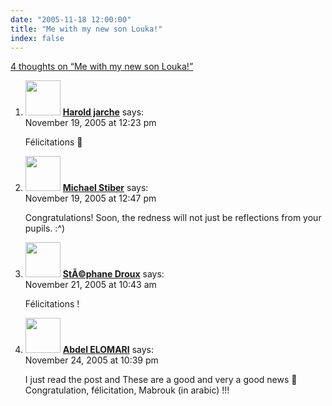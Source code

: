 ```yaml
---
date: "2005-11-18 12:00:00"
title: "Me with my new son Louka!"
index: false
---
```


[4 thoughts on &ldquo;Me with my new son Louka!&rdquo;](/lemire/blog/2005/11-18-516)

<ol class="comment-list">
<li id="comment-3307" class="comment even thread-even depth-1">
<div class="comment-author vcard">
<img alt src="https://secure.gravatar.com/avatar/730267beb135f5c28860b280e631cb66?s=56&#038;d=mm&#038;r=g" srcset="https://secure.gravatar.com/avatar/730267beb135f5c28860b280e631cb66?s=112&#038;d=mm&#038;r=g 2x" class="avatar avatar-56 photo" height="56" width="56" decoding="async" /> <b class="fn"><a href="http://jarche.com/" class="url" rel="ugc external nofollow">Harold jarche</a></b> <span class="says">says:</span> </div>
<div class="comment-metadata"><time datetime="2005-11-19T12:23:13+00:00">November 19, 2005 at 12:23 pm</time></a> </div>
<div class="comment-content">
<p>Félicitations 🙂</p>
</div>
</li>
<li id="comment-3308" class="comment odd alt thread-odd thread-alt depth-1">
<div class="comment-author vcard">
<img alt src="https://secure.gravatar.com/avatar/dada9de44173d6c1b13691554ef8e974?s=56&#038;d=mm&#038;r=g" srcset="https://secure.gravatar.com/avatar/dada9de44173d6c1b13691554ef8e974?s=112&#038;d=mm&#038;r=g 2x" class="avatar avatar-56 photo" height="56" width="56" decoding="async" /> <b class="fn"><a href="https://expert-opinion.blogspot.com/" class="url" rel="ugc external nofollow">Michael Stiber</a></b> <span class="says">says:</span> </div>
<div class="comment-metadata"><time datetime="2005-11-19T12:47:32+00:00">November 19, 2005 at 12:47 pm</time></a> </div>
<div class="comment-content">
<p>Congratulations! Soon, the redness will not just be reflections from your pupils. :^)</p>
</div>
</li>
<li id="comment-3311" class="comment even thread-even depth-1">
<div class="comment-author vcard">
<img alt src="https://secure.gravatar.com/avatar/7accbfd9ae79582da448660421aaeaed?s=56&#038;d=mm&#038;r=g" srcset="https://secure.gravatar.com/avatar/7accbfd9ae79582da448660421aaeaed?s=112&#038;d=mm&#038;r=g 2x" class="avatar avatar-56 photo" height="56" width="56" loading="lazy" decoding="async" /> <b class="fn"><a href="http://vogoo-api.com/" class="url" rel="ugc external nofollow">StÃ©phane Droux</a></b> <span class="says">says:</span> </div>
<div class="comment-metadata"><time datetime="2005-11-21T10:43:11+00:00">November 21, 2005 at 10:43 am</time></a> </div>
<div class="comment-content">
<p>Félicitations !</p>
</div>
</li>
<li id="comment-3321" class="comment odd alt thread-odd thread-alt depth-1">
<div class="comment-author vcard">
<img alt src="https://secure.gravatar.com/avatar/872943d20b7ea40d0ffbb1f6193322a4?s=56&#038;d=mm&#038;r=g" srcset="https://secure.gravatar.com/avatar/872943d20b7ea40d0ffbb1f6193322a4?s=112&#038;d=mm&#038;r=g 2x" class="avatar avatar-56 photo" height="56" width="56" loading="lazy" decoding="async" /> <b class="fn"><a href="https://systemeetl.blogspot.com" class="url" rel="ugc external nofollow">Abdel ELOMARI</a></b> <span class="says">says:</span> </div>
<div class="comment-metadata"><time datetime="2005-11-24T22:39:16+00:00">November 24, 2005 at 10:39 pm</time></a> </div>
<div class="comment-content">
<p>I just read the post and These are a good and very a good news 🙂<br/>
Congratulation, félicitation, Mabrouk (in arabic) !!!</p>
</div>
</li>
</ol>
